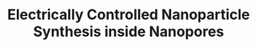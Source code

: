 ---
layout: post
title: Electrically Controlled Nanoparticle Synthesis inside Nanopores
link: http://pubs.acs.org/doi/abs/10.1021/nl303576q
img: assets/img/nl-2012-pic.gif
authors: Kimberly E. Venta, Meni Wanunu, Marija Drndić
journal: Nano Letters
info: 13 (2), 423–429
doi: 10.1021/nl303576q
pdf: assets/pubs/venta_nl_2013.pdf
supplement: assets/pubs/venta_nl_2012_si.pdf
---